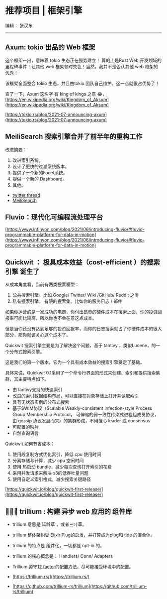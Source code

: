 # 推荐项目 |  框架引擎

编辑： 张汉东

---

## Axum: tokio 出品的 Web 框架

这个框架一出，意味着 tokio 生态正在强势建立！ 算的上是Rust Web 开发领域的里程碑事件！让其他 web 框架顿时失色！当然，我并不是否认其他 web 框架的优秀！ 

该框架全面整合 tokio 生态，并且由tokio 团队自己维护。这一点就很占优势了！

查了一下，Axum 这名字 有 king of kings 之意  😂，[https://en.wikipedia.org/wiki/Kingdom_of_Aksum](https://en.wikipedia.org/wiki/Kingdom_of_Aksum)

[https://tokio.rs/blog/2021-07-announcing-axum](https://tokio.rs/blog/2021-07-announcing-axum)

## MeiliSearch 搜索引擎合并了前半年的重构工作

改进摘要：

1. 改进索引系统。
2. 设计了更快的过滤系统版本。
3. 提供了一个新的Facet系统。
4. 提供一个新的 Dashboard。
5. 其他。

- [twitter thread](https://twitter.com/Kerollmops/status/1410613829147324424?s=20)
- [MeiliSearch](https://github.com/meilisearch/MeiliSearch)

## Fluvio：现代化可编程流处理平台

[https://www.infinyon.com/blog/2021/06/introducing-fluvio/#fluvio-programmable-platform-for-data-in-motion](https://www.infinyon.com/blog/2021/06/introducing-fluvio/#fluvio-programmable-platform-for-data-in-motion)

## Quickwit ： 极具成本效益（cost-efficient ）的搜索引擎 诞生了 

从成本角度看，当前有两类搜索模型：

1. 公共搜索引擎。比如 Google/ Twitter/ Wiki /GitHub/ Reddit 之类
2. 私有搜索引擎。 有限的搜索集。比如你的服务日志 / 邮件

如果你运营的是一家成功的电商，你付出昂贵的硬件成本在搜索上面，你的投资回报率可能比较高，所以你也不会在意这点成本。

但是当你还没有达到足够的投资回报率，而你的日志搜索就占了你硬件成本的很大部分，那你就该关心这个成本了。

Quickwit 搜索引擎主要是为了解决这个问题，基于 tantivy ，类似Lucene，的一个分布式搜索引擎。

这是我们的第一个版本，它为一个具有成本效益的搜索引擎奠定了基础。

具体来说，Quickwit 0.1采用了一个命令行界面的形式来创建、索引和提供搜索集群，其主要特点如下。

- 由Tantivy支持的快速索引
- 改良的索引数据结构布局，可以直接在对象存储上打开并读取索引
- 具有无状态实例的分布式搜索
- 基于SWIM协议（Scalable Weakly-consistent Infection-style Process Group Membership Protocol， 可伸缩的弱一致性传染式进程组成员协议，由 gossip 协议发展而来）的集群形成，不用担心 leader 或 consensus
- 可配置的映射
- 自然查询语言

Quickwit 如何节省成本：

1. 使用段复制方式优化索引，降低 cpu 使用时间
2. 分离存储与计算，减少 cpu 空闲时间
3. 使用 热启动 bundle，减少每次查询打开索引的花费
4. 采用并发请求来解决 s3的低吞吐量问题
5. 使用自定义索引格式，减少搜索关键路径

[https://quickwit.io/blog/quickwit-first-release/](https://quickwit.io/blog/quickwit-first-release/)

## 🌱🦀🌱   trillium : 构建 异步 web 应用的 组件库

- trillium 意思是 延龄草 ，或者三叶草。
- trillium 整体架构受 Elixir Plug的启发，并打算成为plug和 tide 的混合体。
- trillium 的特点是 组件化，一切都是 opt-in 的。
- trillium 的核心概念是： Handlers/ Conn/ Adapters 
- Trillium 遵守[12 factor](https://12factor.net/config)的配置方法，尽可能接受环境中的配置。

- [https://trillium.rs/](https://trillium.rs/)
- [https://github.com/trillium-rs/trillium](https://github.com/trillium-rs/trillium)

